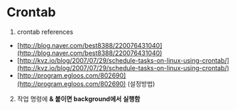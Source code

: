 # Crontab
1. crontab references
  - [http://blog.naver.com/best8388/220076431040](http://blog.naver.com/best8388/220076431040)
  - [http://kvz.io/blog/2007/07/29/schedule-tasks-on-linux-using-crontab/](http://kvz.io/blog/2007/07/29/schedule-tasks-on-linux-using-crontab/)
  - [http://program.egloos.com/802690](http://program.egloos.com/802690) (설정방법)
2. 작업 명령에 **& 붙이면 background에서 실행함**